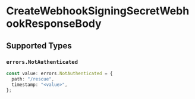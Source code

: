 # CreateWebhookSigningSecretWebhookResponseBody


## Supported Types

### `errors.NotAuthenticated`

```typescript
const value: errors.NotAuthenticated = {
  path: "/rescue",
  timestamp: "<value>",
};
```

